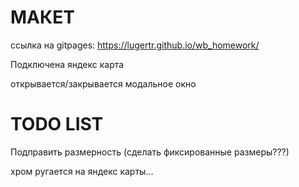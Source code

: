 # МАКЕТ
ссылка на gitpages: https://lugertr.github.io/wb_homework/

Подключена яндекс карта

открывается/закрывается модальное окно
# TODO LIST
Подправить размерность (сделать фиксированные размеры???)

хром ругается на яндекс карты...






